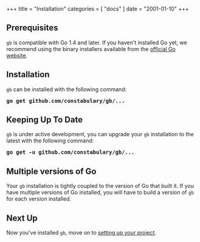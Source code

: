 +++
title       = "Installation"
categories  = [ "docs" ]
date = "2001-01-10"
+++
## Prerequisites

`gb` is compatible with Go 1.4 and later. If you haven't installed Go yet, we recommend using the binary installers available from the [official Go website](http://golang.org/doc/install#install).

## Installation

`gb` can be installed with the following command:

<pre><b>go get github.com/constabulary/gb/...</b></pre>

## Keeping Up To Date

`gb` is under active development, you can upgrade your `gb` installation to the latest with the following command:

<pre><b>go get -u github.com/constabulary/gb/...</b></pre>

## Multiple versions of Go

Your `gb` installation is tightly coupled to the version of Go that built it. If you have multiple versions of Go installed, you will have to build a version of `gb` for each version installed.

## Next Up

Now you've installed `gb`, move on to [setting up your project](/docs/project).

